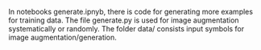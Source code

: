 In notebooks generate.ipnyb, there is code for generating more examples for training data.
The file generate.py is used for image augmentation systematically or randomly.
The folder data/ consists input symbols for image augmentation/generation.
